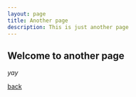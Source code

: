 ```yaml
---
layout: page
title: Another page
description: This is just another page
---
```


## Welcome to another page

_yay_

[back](./)